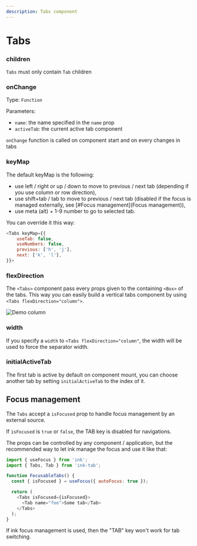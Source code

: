 ```yaml
---
description: Tabs component
---
```


# Tabs

### **children**

`Tabs` must only contain `Tab` children

### **onChange**

Type: `Function`

Parameters:

- `name`: the name specified in the `name` prop
- `activeTab`: the current active tab component

`onChange` function is called on component start and on every changes in tabs

### **keyMap**

The default keyMap is the following:

- use left / right or up / down to move to previous / next tab \(depending if you use column or row direction\),
- use shift+tab / tab to move to previous / next tab (disabled if the focus is managed externally, see [#Focus management](Focus management)),
- use meta \(alt\) + 1-9 number to go to selected tab.

You can override it this way:

```javascript
<Tabs keyMap={{
    useTab: false,
    useNumbers: false,
    previous: ['h', 'j'],
    next: ['k', 'l'],
}}>
```

### **flexDirection**

The `<Tabs>` component pass every props given to the containing `<Box>` of the tabs. This way you can easily build a vertical tabs component by using `<Tabs flexDirection="column">`.

![Demo column](https://github.com/jdeniau/ink-tab/raw/master/media/demo-column.svg?sanitize=true)

### **width**

If you specify a `width` to `<Tabs flexDirection="column"`, the width will be used to force the separator width.

### **initialActiveTab**

The first tab is active by default on component mount, you can choose another tab by setting
`initialActiveTab` to the index of it.

## **Focus management**

The `Tabs` accept a `isFocused` prop to handle focus management by an external source.

If `isFocused` is `true` or `false`, the TAB key is disabled for navigations.

The props can be controlled by any component / application, but the recommended way to let ink manage the focus and use it like that:

```javascript
import { useFocus } from 'ink';
import { Tabs, Tab } from 'ink-tab';

function FocusableTabs() {
  const { isFocused } = useFocus({ autoFocus: true });

  return (
    <Tabs isFocused={isFocused}>
      <Tab name="foo">Some tab</Tab>
    </Tabs>
  );
}
```

If ink focus management is used, then the "TAB" key won't work for tab switching.

